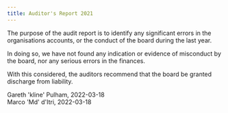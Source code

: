 ```yaml
---
title: Auditor's Report 2021
---
```


The purpose of the audit report is to identify any significant errors in the
organisations accounts, or the conduct of the board during the last year.

In doing so, we have not found any indication or evidence of misconduct by the
board, nor any serious errors in the finances.

With this considered, the auditors recommend that the board be granted
discharge from liability.

Gareth 'kline' Pulham, 2022-03-18\
Marco 'Md' d'Itri, 2022-03-18

